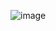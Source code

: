 ![image](https://user-images.githubusercontent.com/55251811/233822534-74ede941-d0fb-4a58-8f62-ce137d8fa3b0.png)
